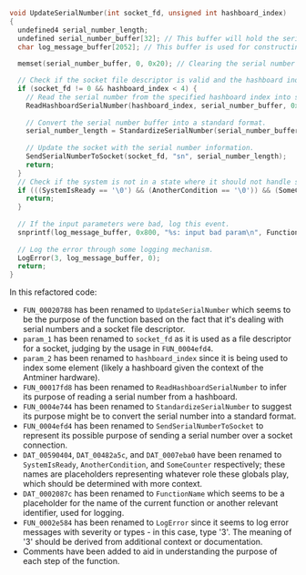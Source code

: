 ```c
void UpdateSerialNumber(int socket_fd, unsigned int hashboard_index) 
{
  undefined4 serial_number_length;
  undefined serial_number_buffer[32]; // This buffer will hold the serial number. 
  char log_message_buffer[2052]; // This buffer is used for constructing log messages.
  
  memset(serial_number_buffer, 0, 0x20); // Clearing the serial number buffer.

  // Check if the socket file descriptor is valid and the hashboard index is less than 4.
  if (socket_fd != 0 && hashboard_index < 4) {
    // Read the serial number from the specified hashboard index into serial_number_buffer.
    ReadHashboardSerialNumber(hashboard_index, serial_number_buffer, 0x20);
    
    // Convert the serial number buffer into a standard format.
    serial_number_length = StandardizeSerialNumber(serial_number_buffer);
    
    // Update the socket with the serial number information.
    SendSerialNumberToSocket(socket_fd, "sn", serial_number_length);
    return;
  }
  // Check if the system is not in a state where it should not handle such updates.
  if (((SystemIsReady == '\0') && (AnotherCondition == '\0')) && (SomeCounter < 3)) {
    return;
  }
  
  // If the input parameters were bad, log this event.
  snprintf(log_message_buffer, 0x800, "%s: input bad param\n", FunctionName);
  
  // Log the error through some logging mechanism.
  LogError(3, log_message_buffer, 0); 
  return;
}
```

In this refactored code:

- `FUN_00020788` has been renamed to `UpdateSerialNumber` which seems to be the purpose of the function based on the fact that it's dealing with serial numbers and a socket file descriptor.
- `param_1` has been renamed to `socket_fd` as it is used as a file descriptor for a socket, judging by the usage in `FUN_0004efd4`.
- `param_2` has been renamed to `hashboard_index` since it is being used to index some element (likely a hashboard given the context of the Antminer hardware).
- `FUN_00017fd8` has been renamed to `ReadHashboardSerialNumber` to infer its purpose of reading a serial number from a hashboard.
- `FUN_0004e744` has been renamed to `StandardizeSerialNumber` to suggest its purpose might be to convert the serial number into a standard format.
- `FUN_0004efd4` has been renamed to `SendSerialNumberToSocket` to represent its possible purpose of sending a serial number over a socket connection.
- `DAT_00590404`, `DAT_00482a5c`, and `DAT_0007eba0` have been renamed to `SystemIsReady`, `AnotherCondition`, and `SomeCounter` respectively; these names are placeholders representing whatever role these globals play, which should be determined with more context.
- `DAT_0002087c` has been renamed to `FunctionName` which seems to be a placeholder for the name of the current function or another relevant identifier, used for logging.
- `FUN_0002e584` has been renamed to `LogError` since it seems to log error messages with severity or types - in this case, type '3'. The meaning of '3' should be derived from additional context or documentation.
- Comments have been added to aid in understanding the purpose of each step of the function.